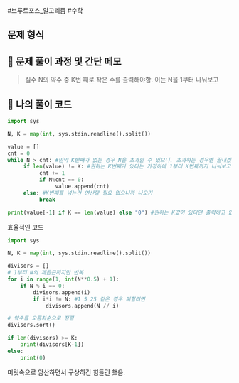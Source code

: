 #브루트포스_알고리즘 #수학 

## 문제 형식

## 📝 문제 풀이 과정 및 간단 메모

>실수 N의 약수 중 K번 째로 작은 수를 출력해야함.
>이는 N을 1부터 나눠보고 
## 🐍 나의 풀이 코드

```python
import sys

N, K = map(int, sys.stdin.readline().split())

value = []
cnt = 0
while N > cnt: #만약 K번째가 없는 경우 N을 초과할 수 있으니. 초과하는 경우엔 끝내겠다.
     if len(value) != K: #원하는 K번째가 있다는 가정하에 1부터 K번째까지 나눠보고 약수면 추가하겠다.
          cnt += 1
          if N%cnt == 0:
               value.append(cnt)
     else: #K번째를 넘는건 연산할 필요 없으니까 나오기
          break

print(value[-1] if K == len(value) else "0") #원하는 K값이 있다면 출력하고 없다면 0을 출력
```

효율적인 코드
```python
import sys

N, K = map(int, sys.stdin.readline().split())

divisors = []
# 1부터 N의 제곱근까지만 반복
for i in range(1, int(N**0.5) + 1):
    if N % i == 0:
        divisors.append(i)
        if i*i != N: #1 5 25 같은 경우 피할려면
            divisors.append(N // i)

# 약수를 오름차순으로 정렬
divisors.sort()

if len(divisors) >= K:
    print(divisors[K-1])
else:
    print(0)
```

머릿속으로 암산하면서 구상하긴 힘들긴 했음.